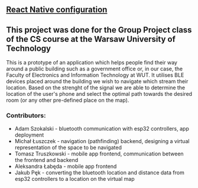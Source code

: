 ## [React Native configuration](https://reactnative.dev/docs/environment-setup)

## This project was done for the Group Project class of the CS course at the Warsaw University of Technology

This is a prototype of an application which helps people find their way around a public building such as a government office or, in our case, the Faculty of Electronics and Information Technology at WUT.
It utilises BLE devices placed around the building we wish to navigate which stream their location. Based on the strenght of the signal we are able to determine the location of the user's phone and select the optimal path towards the desired room (or any other pre-defined place on the map).


### Contributors:
- Adam Szokalski - bluetooth communication with esp32 controllers, app deployment
- Michał Łuszczek - navigation (pathfinding) backend, designing a virtual representation of the space to be navigated
- Tomasz Truszkowski - mobile app frontend, communication between the frontend and backend
- Aleksandra Łabęda - mobile app frontend
- Jakub Pęk - converting the bluetooth location and distance data from esp32 controllers to a location on the virtual map

